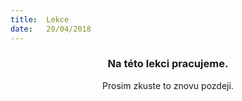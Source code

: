 ```yaml
---
title:  Lekce
date:   20/04/2018
---
```


### <center>Na této lekci pracujeme.</center>
<center>Prosim zkuste to znovu pozdeji.</center>